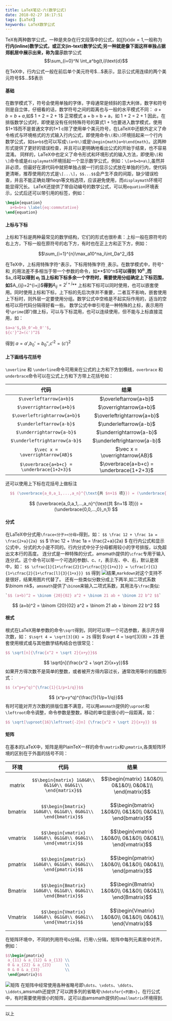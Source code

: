 ```yaml
---
title: LaTeX笔记-六(数学公式)
date: 2018-02-27 16:17:51
tags: [LaTeX]
keywords: LaTeX数学公式
---
```

TeX有两种数学公式，一种是夹杂在行文段落中的公式，如$\int f(x) \text{d}x=1$,一般称为**行内(inline)**数学公式，或**正文(in-text)**数学公式;另一种就是像下面这样单独占据郑航居中展示出来，称为**显示**数学公式
$$\sum_{i=0}^N \int_a^bg(t,i)\text{d}$$

在TeX中，行内公式一般在前后单个美元符号\$...\$表示，显示公式用连续的两个美元符号\$\$...\$\$表示
<!--more-->
#### 基础
在数学模式下，符号会使用单独的字体，字母通常是倾斜的意大利体，数字和符号则是自立体，仔细看的话，数学符号之间的距离也与一般的水平模式不同：
$a + b = b + a$,如$ 1 + 2 = 2 + 1$
正常模式
a + b = b + a，如 1 + 2 = 2 + 1
因此，在排版数学公式时，即使是没有任何特殊符号的算式$1+1$也要进入数学模式，使用\$1+1\$而不是普通文字的1+1
c除了使用单个美元符号，在LaTeX中还额外定义了命令格式与环境格式的方式输入行内公式，即使用命令`\(`和`\)`环境括起来一个行内数学公式，如`$a+b$`也可以写成`\(a+b\)`或是`\begin{math}a+b\end{math}`。这两种形式提供了更好的错误检查，并且可以更明确地看出公式的开始于结束，也不容易混淆。
同样的，LaTeX中也定义了命令形式和环境形式的输入方法，即使用`\[`和`\]`命令或是`displaymath`环境括起一个显示数学公式，例如：`\[a+b=b+a\]`,虽然并非必须，但最好在源代码中就把单独占据一行的显示公式放在单独的行内，使代码更清晰，推荐使用的方式是`\[...\]`，`$$...$$`会产生不良的间距，缺少错误检查，并且不能正确处理fleqn等文档选项，应该避免使用，而`displaymath`环境可能显得冗长。
LaTeX还提供了带自动编号的数学公式，可以用`equation`环境表示，公式后还可以带引用的标签，例如：
``` tex 
\begin{equation}
  a+b=b+a \label{eq:commutative}
\end{equation}
```
#### 上标与下标
上标和下标是两种最常见的数学结构，它们的形式也很朴素：上标一般在原符号的右上方，下标一般在原符号的右下方，有时也在正上方和正下方，例如：

$$\sum_{i=1}^{n}\max_a10^na_i\int_Da^2_i$$

在TeX中，上标用特殊字符`^`表示，下标用特殊字符`_`表示。在数学模式中，符号`^`和`_`的用法差不多相当于带一个参数的命令，如**\$10^n\$**可以得到 $10^n$ ,而**\$a_i\$**可以得到 **$a_i$** 当上标和下标多余一个字符时，需要使用分组确定上下标范围，如**\$A_{ij}=2^{i+j}\$**得到**$A_{ij}=2^{i+j}$**
上标和下标可以同时使用，也可以嵌套使用。同时使用上标和下标，上下标的先后次序并不重要，二者互不影响，嵌套使用上下标时，则外层一定要使用分组。数学公式中空格是不起实际作用的，适当的空格可以将代码分隔得好看一些。
数学公式中单引号是一种特殊的上标，表示用符号`\prime`(即')做上标，可以与下标混用，也可以连续使用，但不能与上标直接混用，如：
```tex
$a=a'$,$b_0'=b_0''$,
${c'}^2=(c')^2$
```
得到
$a=a'$,$b_0'=b_0''$,${c'}^2=(c')^2$
#### 上下画线与花括号
`\overline` 和 `\underline`命令可用来在公式的上方和下方划横线，`overbrace` 和 `underbrace`命令可以在公式上方和下方带上花括号如：

|代码|结果|
|:----:|:----:|
|`$\overleftarrow{a+b}$`| $\overleftarrow{a+b}$|
|`$\overrightarrow{a+b}$` |$\overrightarrow{a+b}$|
|`$\overleftrightarrow{a+b}$`| $\overleftrightarrow{a+b}$|
|`$\underleftarrow{a-b}$` |$\underleftarrow{a-b}$|
|`$\underrightarrow{a-b}$` |$\underrightarrow{a-b}$|
|`$\underleftrightarrow{a-b}$`|$\underleftrightarrow{a-b}$|
|`$\vec x = \overrightarrow{AB}$`|$\vec x = \overrightarrow{AB}$|
|`$\overbrace{a+b+c} = \underbrace{1+2+3}$`|$\overbrace{a+b+c} = \underbrace{1+2+3}$|

还可以使用上下标在花括号上做标注
``` tex
  $$ (\overbrace{a_0,a_1,...,a_n}^{\text{共 $n+1$ 项}}) = (\underbrace{0,0,...,0}_n,1) $$
```
$$ (\overbrace{a_0,a_1,...,a_n}^{\text{共 $n+1$ 项}}) = (\underbrace{0,0,...,0}_n,1) $$
#### 分式
在LaTeX中分式用`\frace<分子><分母>`得到，如：
`$$ \frac 12 + \frac 1a = \frac{2+a}{2a} $$`  $ \frac 12 + \frac 1a = \frac{2+a}{2a} $
在行内公式和显示公式中，分式的大小是不同的。行内分式中分子分母都用较小的字号排版，以免超出文本行的高度。
连分式是一种特殊的分式，amsmath提供的`\cfrac`专用于输入连分式。这个命令可以带一个可选的参数l、c、r，表示左、中、右，默认是居中，如：
`$$ \cfrac{1}{1+\cfrac{2}{1+\cfrac{3}{1+x}}} = \cfrac[r]{1}{1+\cfrac{2}{1+\cfrac[l]{3}{1+x}}} $$`
得到 ![结果](/image/latex/latex_note_six_1.png),`markdown`对这个支持不是很好，结果用图片代替了。
还有一些类似分数分成上下两半,如二项式系数$\binom nk$，`amsmath`提供了`\binom`来输入二项式系数，其用法与`\frac`类似:
``` tex
`$$ (a+b)^2 = \binom {20}{02} a^2 + \binom 21 ab + \binom 22 b^2 $$`
```
$$ (a+b)^2 = \binom {20}{02} a^2 + \binom 21 ab + \binom 22 b^2 $$
#### 根式
根式在LaTeX用单参数的命令`\sqrt`得到，同时可以带一个可选参数，表示开方得次数，如：
`$\sqrt 4 = \sqrt[3]{8} = 2$` 得到 $\sqrt 4 = \sqrt[3]{8} = 2$
嵌套使用根式或与其他数学结构结合也很常见：
``` tex
$$ \sqrt[n]{\frac{x^2 + \sqrt 2}{x+y}}$$
```
$$ \sqrt[n]{\frac{x^2 + \sqrt 2}{x+y}}$$
如果开方得次数不是简单的整数，或者被开方得内容过长，通常改用等价的指数形式：
``` tex 
$$ (x^p+y^q)^{\frac{1}{1/p+1/q}}$$
```
$$ (x^p+y^q)^{\frac{1}{1/p+1/q}}$$
有时可能对开方次数的排版位置不满意，可以用`amsmath`提供的`\uproot`和`\leftroot`命令调整，命令参数是整数，移动的单位是很小的一段距离，如：
``` tex
$$ \sqrt[\uproot{16}\leftroot{-2}n] {\frac{x^2 + \sqrt 2}{x+y}} $$
```

#### 矩阵
在基本的LaTeX中，矩阵是用PlainTeX一样的命令`\matrix`和`\pmatrix`,各类矩阵环境的区别在于外面的括号不同：

|环境|代码|结果|
|:----:|:----:|:----:|
|matrix|`$$\begin{matrix} 1&0&0\\ 0&1&0\\ 0&0&1\\ \end{matrix}$$`|$$\begin{matrix} 1&0&0\\ 0&1&0\\ 0&0&1\\ \end{matrix}$$|
|bmatrix|`$$\begin{bmatrix} 1&0&0\\ 0&1&0\\ 0&0&1\\ \end{bmatrix}$$`|$$\begin{bmatrix} 1&0&0\\ 0&1&0\\ 0&0&1\\ \end{bmatrix}$$|
|vmatrix|`$$\begin{vmatrix} 1&0&0\\ 0&1&0\\ 0&0&1\\ \end{vmatrix}$$`|$$\begin{vmatrix} 1&0&0\\ 0&1&0\\ 0&0&1\\ \end{vmatrix}$$|
|pmatrix|`$$\begin{pmatrix} 1&0&0\\ 0&1&0\\ 0&0&1\\ \end{pmatrix}$$`|$$\begin{pmatrix} 1&0&0\\ 0&1&0\\ 0&0&1\\ \end{pmatrix}$$|
|Bmatrix|`$$\begin{Bmatrix} 1&0&0\\ 0&1&0\\ 0&0&1\\ \end{Bmatrix}$$`|$$\begin{Bmatrix} 1&0&0\\ 0&1&0\\ 0&0&1\\ \end{Bmatrix}$$|
|Vmatrix|`$$\begin{Vmatrix} 1&0&0\\ 0&1&0\\ 0&0&1\\ \end{Vmatrix}$$`|$$\begin{Vmatrix} 1&0&0\\ 0&1&0\\ 0&0&1\\ \end{Vmatrix}$$|

在矩阵环境中，不同的列用符号`&`分隔，行用`\\`分隔，矩阵中每列元素居中对齐，例如：

``` tex
$$\begin{pmatrix} 
 a_{11} & a_{12} & a_{13} \\ 
 0 & a_{22} & a_{23}      \\ 
 0 & 0 & a_{33}           \\ 
 \end{pmatrix}$$
 ```
![矩阵](/image/latex/latex_note_six_2.png)
在矩阵中经常使用各种省略号即`\dots`、`\vdots`、`\ddots`、`\iddots`,amsmath还提供了可以跨多列的省略号`\hdotsfor{<列数>}`，在行公式中，有时需要使用很小的矩阵，这可以由amsmath提供的`smallmatrix`环境得到.

-----
以上